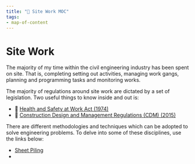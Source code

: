 ```yaml
---
title: "🔨 Site Work MOC"
tags: 
- map-of-content
---
```

# Site Work
The majority of my time within the civil engineering industry has been spent on site. That is, completing setting out activities, managing work gangs, planning and programming tasks and monitoring works. 

The majority of regulations around site work are dictated by a set of legislation. Two useful things to know inside and out is:

 - 👷 [Health and Safety at Work Act (1974)](notes/Health%20and%20Safety%20at%20Work%20Act%20(1974).md)
 - 📑 [Construction Design and Management Regulations (CDM) (2015)](notes/Construction%20Design%20and%20Management%20Regulations%20(CDM)%20(2015).md)

There are different methodologies and techniques which can be adopted to solve engineering problems. To delve into some of these disciplines, use the links below:

 - [Sheet Piling](notes/Sheet%20Piling.md)
 - 







